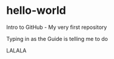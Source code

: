 # hello-world
Intro to GitHub - My very first repository 

Typing in as the Guide is telling me to do 

LALALA
